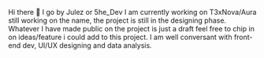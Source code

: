 Hi there 👋
I go by Julez or 5he_Dev 
I am currently working on T3xNova/Aura still working on the name, the project is still in the designing phase. Whatever I have made public on the project is just a draft feel free to chip in on ideas/feature i could  add to this project.
I am well conversant with front-end dev, UI/UX designing and data analysis.


<!--
**JulezD3v/JulezD3v** is a ✨ _special_ ✨ repository because its `README.md` (this file) appears on your GitHub profile.

Here are some ideas to get you started:

- 🔭 I’m currently working on ...
- 🌱 I’m currently learning ...
- 👯 I’m looking to collaborate on ...
- 🤔 I’m looking for help with ...
- 💬 Ask me about ...
- 📫 How to reach me: ...
- 😄 Pronouns: ...
- ⚡ Fun fact: ...
-->
